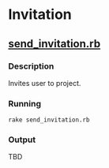 # Invitation

## [send_invitation.rb](https://github.com/korczis/gooddata-ruby-examples/blob/master/snippets/02_resources/invitation/send_invitation.rb)

### Description

Invites user to project.

### Running

```
rake send_invitation.rb
```

### Output

TBD
